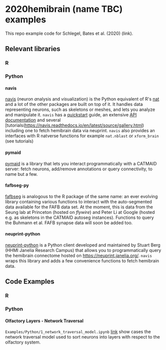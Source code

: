 # 2020hemibrain (name TBC) examples
This repo example code for Schlegel, Bates et al. (2020) (link). 

## Relevant libraries
### R 

### Python
#### navis
[navis](https://navis.readthedocs.io/en/latest/) (*n*euron *a*nalysis and *vis*ualization) is the Python equivalent of R's
[nat](https://natverse.github.io/nat/) and a lot of the other packages are built on top of it. It handles data representing neurons, such as 
skeletons or meshes, and lets you analyze and manipulate it. `navis` has a [quickstart](https://navis.readthedocs.io/en/latest/source/tutorials/quickstart.html) 
guide, an extensive [API documentation](https://navis.readthedocs.io/en/latest/source/api.html) and several 
[tutorials(https://navis.readthedocs.io/en/latest/source/gallery.html) including one to fetch hemibrain data via neuprint. `navis` also provides an interfaces with R natverse functions for example `nat.nblast` or `xform_brain` (see tutorials)

#### pymaid
[pymaid](https://pymaid.readthedocs.io/en/latest/) is a library that lets you interact programmatically with a CATMAID server: fetch neurons, add/remove
annotations or query connectivity, to name but a few.

#### fafbseg-py
[fafbseg](https://fafbseg-py.readthedocs.io/en/latest/) is analogous to the R package of the same name: an ever evolving library containing various 
functions to interact with the auto-segmented data available for the FAFB data set. At the moment, this is data from the Seung lab at Princeton (hosted
on _flywire_) and Peter Li at Google (hosted e.g. as skeletons in the CATMAID autoseg instances). Functions to query the Buhmann et al. FAFB synapse
data will soon be added too. 

#### neuprint-python
[neuprint-python](https://connectome-neuprint.github.io/neuprint-python/docs/) is a Python client developed and maintained by Stuart Berg (HHMI Janelia
Research Campus) that allows you to programmatically query the hemibrain connectome hosted on https://neuprint.janelia.org/. `navis` wraps this library
and adds a few convenience functions to fetch hemibrain data.

## Code Examples
### R 

### Python
#### Olfactory Layers - Network Traversal
`Examples/Python/1_network_traversal_model.ipynb` [link](https://github.com/flyconnectome/2020hemibrain_examples/blob/main/Examples/Python/1_network_traversal_model.ipynb)
show cases the network traversal model used to sort neurons into layers with respect to the olfactory system.
